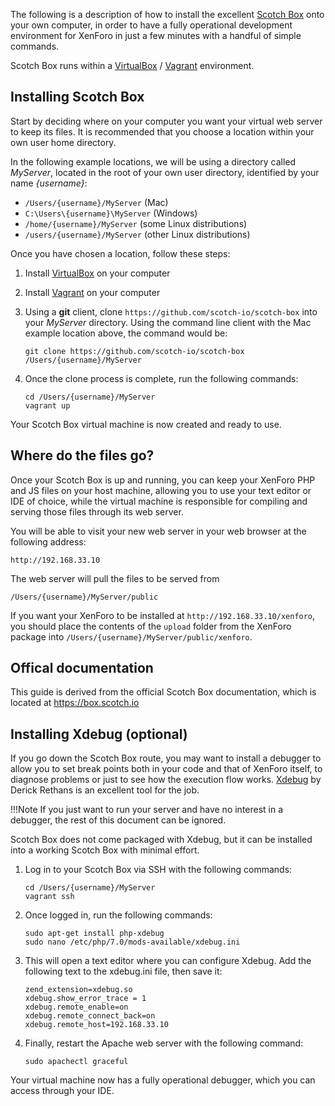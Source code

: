 The following is a description of how to install the excellent [Scotch Box](https://box.scotch.io/) onto your own computer, in order to have a fully operational development environment for XenForo in just a few minutes with a handful of simple commands.

Scotch Box runs within a [VirtualBox](https://www.virtualbox.org/) / [Vagrant](https://www.vagrantup.com/) environment.

## Installing Scotch Box

Start by deciding where on your computer you want your virtual web server to keep its files. It is recommended that you choose a location within your own user home directory.

In the following example locations, we will be using a directory called *MyServer*, located in the root of your own user directory, identified by your name *{username}*:

- `/Users/{username}/MyServer` (Mac)
- `C:\Users\{username}\MyServer` (Windows)
- `/home/{username}/MyServer` (some Linux distributions)
- `/users/{username}/MyServer` (other Linux distributions)

Once you have chosen a location, follow these steps:

1. Install [VirtualBox](https://www.virtualbox.org/) on your computer
1. Install [Vagrant](https://www.vagrantup.com/) on your computer
1. Using a **git** client, clone `https://github.com/scotch-io/scotch-box` into your *MyServer* directory. Using the command line client with the Mac example location above, the command would be:

	```
	git clone https://github.com/scotch-io/scotch-box /Users/{username}/MyServer
	```

1. Once the clone process is complete, run the following commands:

	```
	cd /Users/{username}/MyServer
	vagrant up
	```

Your Scotch Box virtual machine is now created and ready to use.

## Where do the files go?

Once your Scotch Box is up and running, you can keep your XenForo PHP and JS files on your host machine, allowing you to use your text editor or IDE of choice, while the virtual machine is responsible for compiling and serving those files through its web server.

You will be able to visit your new web server in your web browser at the following address:

 ```
 http://192.168.33.10
 ```
 
 The web server will pull the files to be served from
 
 ```
 /Users/{username}/MyServer/public
 ```
 
 If you want your XenForo to be installed at `http://192.168.33.10/xenforo`, you should place the contents of the `upload` folder from the XenForo package into `/Users/{username}/MyServer/public/xenforo`.
 
## Offical documentation

This guide is derived from the official Scotch Box documentation, which is located at <https://box.scotch.io>

## Installing Xdebug (optional)

If you go down the Scotch Box route, you may want to install a debugger to allow you to set break points both in your code and that of XenForo itself, to diagnose problems or just to see how the execution flow works. [Xdebug](https://xdebug.org) by Derick Rethans is an excellent tool for the job.

!!!Note
	If you just want to run your server and have no interest in a debugger, the rest of this document can be ignored.

Scotch Box does not come packaged with Xdebug, but it can be installed into a working Scotch Box with minimal effort.

1. Log in to your Scotch Box via SSH with the following commands:

	```
	cd /Users/{username}/MyServer
	vagrant ssh
	```
	
1. Once logged in, run the following commands:

	```
	sudo apt-get install php-xdebug
	sudo nano /etc/php/7.0/mods-available/xdebug.ini
	```
	
1. This will open a text editor where you can configure Xdebug. Add the following text to the xdebug.ini file, then save it:

	```
	zend_extension=xdebug.so
	xdebug.show_error_trace = 1
	xdebug.remote_enable=on
	xdebug.remote_connect_back=on
	xdebug.remote_host=192.168.33.10
	``` 
	
1. Finally, restart the Apache web server with the following command:

	```
	sudo apachectl graceful
	```

Your virtual machine now has a fully operational debugger, which you can access through your IDE.